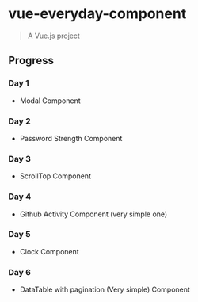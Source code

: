 # vue-everyday-component

> A Vue.js project

## Progress


### Day 1
- Modal Component

### Day 2
- Password Strength Component

### Day 3
- ScrollTop Component

### Day 4
- Github Activity Component (very simple one)

### Day 5
- Clock Component

### Day 6
- DataTable with pagination (Very simple) Component
